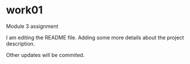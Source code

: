 # work01
Module 3 assignment

I am editing the README file. Adding some more details about the project description.

Other updates will be commited.
